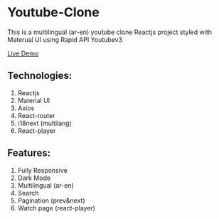 # Youtube-Clone
This is a multilingual (ar-en) youtube clone Reactjs project styled with Materual UI using Rapid API Youtubev3

[Live Demo](https://mytube-clone.netlify.app/)


## Technologies:
1. Reactjs
2. Material UI
3. Axios
4. React-router
5. i18next (multilang)
6. React-player

## Features:
1. Fully Responsive
2. Dark Mode
3. Multilingual (ar-en)
4. Search
5. Pagination (prev&next)
6. Watch page (react-player)
